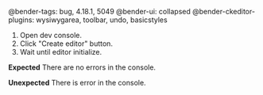 @bender-tags: bug, 4.18.1, 5049
@bender-ui: collapsed
@bender-ckeditor-plugins: wysiwygarea, toolbar, undo, basicstyles

1. Open dev console.
2. Click "Create editor" button.
3. Wait until editor initialize.

**Expected** There are no errors in the console.

**Unexpected** There is error in the console.
